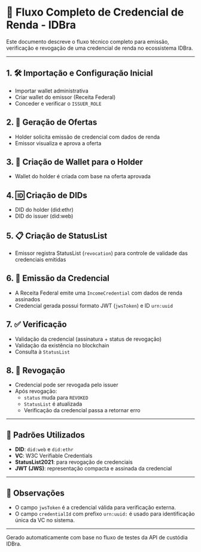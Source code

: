 
# 📄 Fluxo Completo de Credencial de Renda - IDBra

Este documento descreve o fluxo técnico completo para emissão, verificação e revogação de uma credencial de renda no ecossistema IDBra.

---

## 1. 🛠️ Importação e Configuração Inicial

- Importar wallet administrativa
- Criar wallet do emissor (Receita Federal)
- Conceder e verificar o `ISSUER_ROLE`

## 2. 🧾 Geração de Ofertas

- Holder solicita emissão de credencial com dados de renda
- Emissor visualiza e aprova a oferta

## 3. 👛 Criação de Wallet para o Holder

- Wallet do holder é criada com base na oferta aprovada

## 4. 🆔 Criação de DIDs

- DID do holder (did:ethr)
- DID do issuer (did:web)

## 5. 📋 Criação de StatusList

- Emissor registra StatusList (`revocation`) para controle de validade das credenciais emitidas

## 6. 🧾 Emissão da Credencial

- A Receita Federal emite uma `IncomeCredential` com dados de renda assinados
- Credencial gerada possui formato JWT (`jwsToken`) e ID `urn:uuid`

## 7. ✅ Verificação

- Validação da credencial (assinatura + status de revogação)
- Validação da existência no blockchain
- Consulta à `StatusList`

## 8. 🚫 Revogação

- Credencial pode ser revogada pelo issuer
- Após revogação:
  - `status` muda para `REVOKED`
  - `StatusList` é atualizada
  - Verificação da credencial passa a retornar erro

---

## 🔗 Padrões Utilizados

- **DID**: `did:web` e `did:ethr`
- **VC**: W3C Verifiable Credentials
- **StatusList2021**: para revogação de credenciais
- **JWT (JWS)**: representação compacta e assinada da credencial

---

## 📌 Observações

- O campo `jwsToken` é a credencial válida para verificação externa.
- O campo `credentialId` com prefixo `urn:uuid:` é usado para identificação única da VC no sistema.

---

Gerado automaticamente com base no fluxo de testes da API de custódia IDBra.
